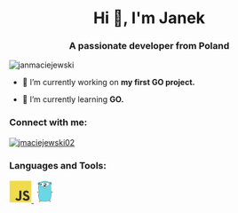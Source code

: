 <h1 align="center">Hi 👋, I'm Janek</h1>
<h3 align="center">A passionate developer from Poland</h3>

<p align="left"> <img src="https://komarev.com/ghpvc/?username=janmaciejewski&label=Profile%20views&color=0e75b6&style=flat" alt="janmaciejewski" /> </p>

- 🔭 I’m currently working on **my first GO project.**

- 🌱 I’m currently learning **GO.**

<h3 align="left">Connect with me:</h3>
<p align="left">
<a href="https://linkedin.com/in/jmaciejewski02" target="blank"><img align="center" src="https://raw.githubusercontent.com/rahuldkjain/github-profile-readme-generator/master/src/images/icons/Social/linked-in-alt.svg" alt="jmaciejewski02" height="30" width="40" /></a>
</p>

<h3 align="left">Languages and Tools:</h3>
<p align="left"> <a href="https://www.w3schools.com/js/" target="_blank" rel="noreferrer"> <img src="https://raw.githubusercontent.com/devicons/devicon/master/icons/javascript/javascript-original.svg" alt="js" width="40" height="40"/> </a> <a href="https://www.mysql.com/" target="_blank" rel="noreferrer"> <img src="https://raw.githubusercontent.com/devicons/devicon/master/icons/go/go-original.svg" alt="mysql" width="40" height="40"/> </a> </p>
